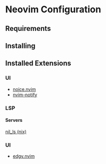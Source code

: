 # Neovim Configuration

## Requirements

## Installing

## Installed Extensions
### UI
- [noice.nvim](https://github.com/folke/noice.nvim)
- [nvim-notify](https://github.com/rcarriga/nvim-notify/)

### LSP
#### Servers
[nil_ls (nix)](https://github.com/oxalica/nil/blob/main/docs/configuration.md)

### UI
- [edgy.nvim](https://github.com/folke/edgy.nvim)

